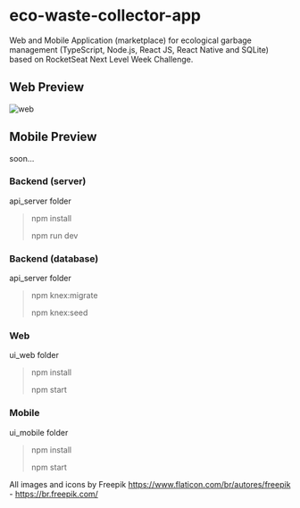 # eco-waste-collector-app
Web and Mobile Application (marketplace) for ecological garbage management (TypeScript, Node.js, React JS, React Native and SQLite) based on RocketSeat Next Level Week Challenge.

## Web Preview 

![web](http://g.recordit.co/4kSyAsCJqM.gif)

## Mobile Preview 

soon...

### Backend (server)
api_server folder
> npm install
>
> npm run dev

### Backend (database)
api_server folder
> npm knex:migrate
>
> npm knex:seed

### Web
ui_web folder
> npm install
>
> npm start

### Mobile
ui_mobile folder
> npm install
>
> npm start

All images and icons by Freepik <https://www.flaticon.com/br/autores/freepik> - <https://br.freepik.com/>
